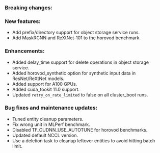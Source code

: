 ### Breaking changes:

### New features:

-   Add prefix/directory support for object storage service runs.
-   Add MaskRCNN and ReXtNet-101 to the horovod benchmark.

### Enhancements:

-   Added delay_time support for delete operations in object storage service.
-   Added horovod_synthetic option for synthetic input data in ResNet/ReXtNet models.
-   Added support for A100 GPUs.
-   Added cuda_tookit 11.0 support.
-   Updated `retry_on_rate_limited` to false on all cluster_boot runs.

### Bug fixes and maintenance updates:

-   Tuned entity cleanup parameters.
-   Fix wrong unit in MLPerf benchmark.
-   Disabled TF_CUDNN_USE_AUTOTUNE for horovod benchmarks.
-   Updated default NCCL version.
-   Use a deletion task to cleanup leftover entities to avoid hitting batch
    limit.
